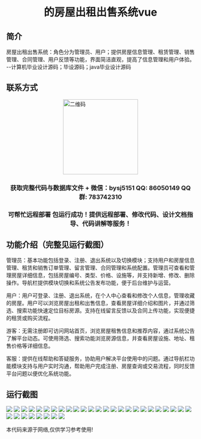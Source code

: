 <p><h1 align="center">的房屋出租出售系统vue</h1></p>

## 简介
房屋出租出售系统：角色分为管理员、用户；提供房屋信息管理、租赁管理、销售管理、合同管理、用户反馈等功能，界面简洁直观，提高了信息管理和用户体验。    --计算机毕业设计源码；毕设源码；java毕业设计源码


## 联系方式
<img src="https://bs-1329754181.cos.ap-shanghai.myqcloud.com/wx.jpg" alt="二维码" style="display: block; margin: 0 auto;" width="200px">
<p><h3 align="center">获取完整代码与数据库文件 + 微信：bysj5151 QQ: 86050149 QQ群: 783742310</h3></p>
<p><h3 align="center">可帮忙远程部署 包运行成功！提供远程部署、修改代码、设计文档指导、代码讲解等服务！</h3></p>

## 功能介绍（完整见运行截图）
管理员：基本功能包括登录、注册、退出系统以及切换模块；支持用户和房屋信息管理、租赁和销售订单管理、留言管理、合同管理和系统配置。管理员可查看和管理房屋详细信息，包括房屋编号、类型、价格、设施等，并支持新增、修改、删除操作。导航栏提供模块切换和系统公告发布功能，便于后台维护与运营。

用户：用户可登录、注册、退出系统，在个人中心查看和修改个人信息，管理收藏的房屋。用户可以浏览房屋出租和出售信息，查看房屋详细介绍和图片，并通过筛选、搜索功能快速定位目标房源。支持在线留言反馈以及合同上传功能，实现便捷的租赁或购买流程。

游客：无需注册即可访问网站首页，浏览房屋租售信息和推荐内容，通过系统公告了解平台动态。可使用筛选、搜索功能浏览房源信息，并查看房屋设施、地址、租售价格等详细信息。

客服：提供在线帮助和答疑服务，协助用户解决平台使用中的问题。通过导航栏功能模块支持与用户实时沟通，帮助用户完成注册、房屋查询或交易流程，同时反馈平台问题以便优化系统功能。


## 运行截图
![](https://bs-1329754181.cos.ap-shanghai.myqcloud.com/ssm/HouseRentalSaleSystem/img/001.jpg)
![](https://bs-1329754181.cos.ap-shanghai.myqcloud.com/ssm/HouseRentalSaleSystem/img/002.jpg)
![](https://bs-1329754181.cos.ap-shanghai.myqcloud.com/ssm/HouseRentalSaleSystem/img/003.jpg)
![](https://bs-1329754181.cos.ap-shanghai.myqcloud.com/ssm/HouseRentalSaleSystem/img/004.jpg)
![](https://bs-1329754181.cos.ap-shanghai.myqcloud.com/ssm/HouseRentalSaleSystem/img/005.jpg)
![](https://bs-1329754181.cos.ap-shanghai.myqcloud.com/ssm/HouseRentalSaleSystem/img/006.jpg)
![](https://bs-1329754181.cos.ap-shanghai.myqcloud.com/ssm/HouseRentalSaleSystem/img/007.jpg)
![](https://bs-1329754181.cos.ap-shanghai.myqcloud.com/ssm/HouseRentalSaleSystem/img/008.jpg)
![](https://bs-1329754181.cos.ap-shanghai.myqcloud.com/ssm/HouseRentalSaleSystem/img/009.jpg)
![](https://bs-1329754181.cos.ap-shanghai.myqcloud.com/ssm/HouseRentalSaleSystem/img/010.jpg)
![](https://bs-1329754181.cos.ap-shanghai.myqcloud.com/ssm/HouseRentalSaleSystem/img/011.jpg)
![](https://bs-1329754181.cos.ap-shanghai.myqcloud.com/ssm/HouseRentalSaleSystem/img/012.jpg)
![](https://bs-1329754181.cos.ap-shanghai.myqcloud.com/ssm/HouseRentalSaleSystem/img/013.jpg)
![](https://bs-1329754181.cos.ap-shanghai.myqcloud.com/ssm/HouseRentalSaleSystem/img/014.jpg)
![](https://bs-1329754181.cos.ap-shanghai.myqcloud.com/ssm/HouseRentalSaleSystem/img/015.jpg)
![](https://bs-1329754181.cos.ap-shanghai.myqcloud.com/ssm/HouseRentalSaleSystem/img/016.jpg)
![](https://bs-1329754181.cos.ap-shanghai.myqcloud.com/ssm/HouseRentalSaleSystem/img/017.jpg)
![](https://bs-1329754181.cos.ap-shanghai.myqcloud.com/ssm/HouseRentalSaleSystem/img/018.jpg)
![](https://bs-1329754181.cos.ap-shanghai.myqcloud.com/ssm/HouseRentalSaleSystem/img/019.jpg)
![](https://bs-1329754181.cos.ap-shanghai.myqcloud.com/ssm/HouseRentalSaleSystem/img/020.jpg)
![](https://bs-1329754181.cos.ap-shanghai.myqcloud.com/ssm/HouseRentalSaleSystem/img/021.jpg)
![](https://bs-1329754181.cos.ap-shanghai.myqcloud.com/ssm/HouseRentalSaleSystem/img/022.jpg)
![](https://bs-1329754181.cos.ap-shanghai.myqcloud.com/ssm/HouseRentalSaleSystem/img/023.jpg)
![](https://bs-1329754181.cos.ap-shanghai.myqcloud.com/ssm/HouseRentalSaleSystem/img/024.jpg)
![](https://bs-1329754181.cos.ap-shanghai.myqcloud.com/ssm/HouseRentalSaleSystem/img/025.jpg)
![](https://bs-1329754181.cos.ap-shanghai.myqcloud.com/ssm/HouseRentalSaleSystem/img/026.jpg)
![](https://bs-1329754181.cos.ap-shanghai.myqcloud.com/ssm/HouseRentalSaleSystem/img/027.jpg)
![](https://bs-1329754181.cos.ap-shanghai.myqcloud.com/ssm/HouseRentalSaleSystem/img/028.jpg)
![](https://bs-1329754181.cos.ap-shanghai.myqcloud.com/ssm/HouseRentalSaleSystem/img/029.jpg)
![](https://bs-1329754181.cos.ap-shanghai.myqcloud.com/ssm/HouseRentalSaleSystem/img/030.jpg)
![](https://bs-1329754181.cos.ap-shanghai.myqcloud.com/ssm/HouseRentalSaleSystem/img/031.jpg)
![](https://bs-1329754181.cos.ap-shanghai.myqcloud.com/ssm/HouseRentalSaleSystem/img/032.jpg)
![](https://bs-1329754181.cos.ap-shanghai.myqcloud.com/ssm/HouseRentalSaleSystem/img/033.jpg)

<p>本代码来源于网络,仅供学习参考使用!</p>

